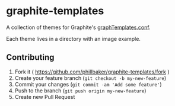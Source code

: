 graphite-templates
==================

A collection of themes for Graphite's [graphTemplates.conf](https://github.com/graphite-project/graphite-web/blob/master/conf/graphTemplates.conf.example).

Each theme lives in a directory with an image example.

## Contributing

1. Fork it ( https://github.com/phillbaker/graphite-templates/fork )
2. Create your feature branch (`git checkout -b my-new-feature`)
3. Commit your changes (`git commit -am 'Add some feature'`)
4. Push to the branch (`git push origin my-new-feature`)
5. Create new Pull Request
